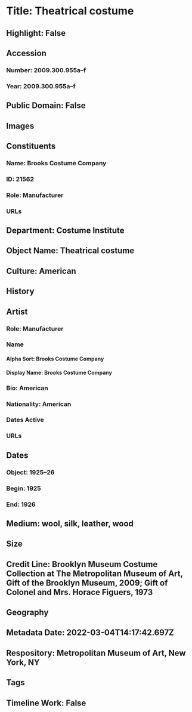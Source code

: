 # Title: Theatrical costume
## Highlight: False
## Accession
### Number: 2009.300.955a–f
### Year: 2009.300.955a–f
## Public Domain: False
## Images
## Constituents
### Name: Brooks Costume Company
### ID: 21562
### Role: Manufacturer
### URLs
## Department: Costume Institute
## Object Name: Theatrical costume
## Culture: American
## History
## Artist
### Role: Manufacturer
### Name
#### Alpha Sort: Brooks Costume Company
#### Display Name: Brooks Costume Company
### Bio: American
### Nationality: American
### Dates Active
### URLs
## Dates
### Object: 1925–26
### Begin: 1925
### End: 1926
## Medium: wool, silk, leather, wood
## Size
## Credit Line: Brooklyn Museum Costume Collection at The Metropolitan Museum of Art, Gift of the Brooklyn Museum, 2009; Gift of Colonel and Mrs. Horace Figuers, 1973
## Geography
## Metadata Date: 2022-03-04T14:17:42.697Z
## Respository: Metropolitan Museum of Art, New York, NY
## Tags
## Timeline Work: False